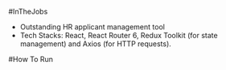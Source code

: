#InTheJobs

- Outstanding HR applicant management tool
- Tech Stacks: React, React Router 6, Redux Toolkit (for state management) and Axios (for HTTP requests).

#How To Run
